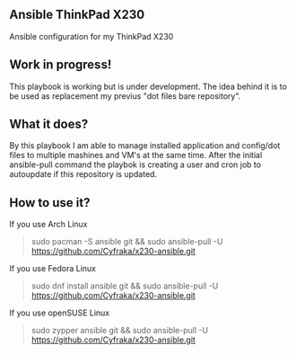 ## Ansible ThinkPad X230
Ansible configuration for my ThinkPad X230 

## Work in progress!
This playbook is working but is under development.
The idea behind it is to be used as replacement my previus "dot files bare repository".

## What it does?
By this playbook I am able to manage installed application and config/dot files to multiple mashines and VM's at the same time.
After the initial ansible-pull command the playbok is creating a user and cron job to autoupdate if this repository is updated.

## How to use it?
If you use Arch Linux
> sudo pacman -S ansible git && 
> sudo ansible-pull -U https://github.com/Cyfraka/x230-ansible.git

If you use Fedora Linux 
> sudo dnf install ansible git && 
> sudo ansible-pull -U https://github.com/Cyfraka/x230-ansible.git

If you use openSUSE Linux
> sudo zypper ansible git && 
> sudo ansible-pull -U https://github.com/Cyfraka/x230-ansible.git
